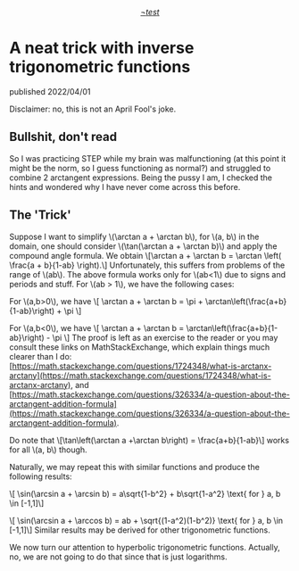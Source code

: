 <head>
<script type="text/javascript" id="MathJax-script" async
  src="https://cdn.jsdelivr.net/npm/mathjax@3/es5/tex-mml-chtml.js">
</script>
</head>

[$$\neg test$$](google.com)

# A neat trick with inverse trigonometric functions
published 2022/04/01

Disclaimer: no, this is not an April Fool's joke.

## Bullshit, don't read

So I was practicing STEP while my brain was malfunctioning (at this point it might be the norm, so I guess functioning as normal?) and struggled to combine 2 arctangent expressions. Being the pussy I am, I checked the hints and wondered why I have never come across this before.

## The 'Trick'
Suppose I want to simplify \\(\arctan a + \arctan b\\), for \\(a, b\\) in the domain, one should consider \\(\tan(\arctan a + \arctan b)\\) and apply the compound angle formula. We obtain
\\[\arctan a + \arctan b = \arctan \left( \frac{a + b}{1-ab} \right).\\]
Unfortunately, this suffers from problems of the range of \\(ab\\). The above formula works only for \\(ab<1\\) due to signs and periods and stuff. For \\(ab > 1\\), we have the following cases:

For \\(a,b>0\\), we have 
\\[ \arctan a + \arctan b = \pi + \arctan\left(\frac{a+b}{1-ab}\right) + \pi \\]

For \\(a,b<0\\), we have
\\[ \arctan a + \arctan b = \arctan\left(\frac{a+b}{1-ab}\right) - \pi \\]
The proof is left as an exercise to the reader or you may consult these links on MathStackExchange, which explain things much clearer than I do: [https://math.stackexchange.com/questions/1724348/what-is-arctanx-arctany](https://math.stackexchange.com/questions/1724348/what-is-arctanx-arctany), and [https://math.stackexchange.com/questions/326334/a-question-about-the-arctangent-addition-formula](https://math.stackexchange.com/questions/326334/a-question-about-the-arctangent-addition-formula).

Do note that 
\\[\tan\left(\arctan a +\arctan b\right) = \frac{a+b}{1-ab}\\]
works for all \\(a, b\\) though.

Naturally, we may repeat this with similar functions and produce the following results:

\\[ \sin(\arcsin a + \arcsin b) = a\sqrt{1-b^2} + b\sqrt{1-a^2} \text{ for } a, b \in [-1,1]\\]

\\[ \sin(\arcsin a + \arccos b) = ab + \sqrt{(1-a^2)(1-b^2)} \text{ for } a, b \in [-1,1]\\]
Similar results may be derived for other trigonometric functions.

We now turn our attention to hyperbolic trigonometric functions. Actually, no, we are not going to do that since that is just logarithms.
